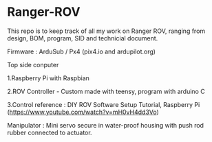 # Ranger-ROV

This repo is to keep track of all my work on Ranger ROV, ranging from design, BOM, program, SID and technicial document.

Firmware : ArduSub / Px4 (pix4.io and ardupilot.org)

Top side conputer

1.Raspberry Pi with Raspbian

2.ROV Controller - Custom made with teensy, program with arduino C

3.Control reference : DIY ROV Software Setup Tutorial, Raspberry Pi (https://www.youtube.com/watch?v=mH0vH4dd3Vo)



Manipulator : Mini servo secure in water-proof housing with push rod rubber connected to actuator.
